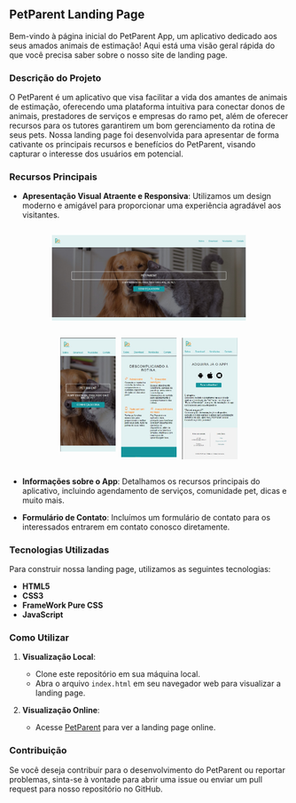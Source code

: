## PetParent Landing Page

Bem-vindo à página inicial do PetParent App, um aplicativo dedicado aos seus amados animais de estimação! Aqui está uma visão geral rápida do que você precisa saber sobre o nosso site de landing page.

### Descrição do Projeto

O PetParent é um aplicativo que visa facilitar a vida dos amantes de animais de estimação, oferecendo uma plataforma intuitiva para conectar donos de animais, prestadores de serviços e empresas do ramo pet, além de oferecer recursos para os tutores garantirem um bom gerenciamento da rotina de seus pets. Nossa landing page foi desenvolvida para apresentar de forma cativante os principais recursos e benefícios do PetParent, visando capturar o interesse dos usuários em potencial.

### Recursos Principais

- **Apresentação Visual Atraente e Responsiva**: Utilizamos um design moderno e amigável para proporcionar uma experiência agradável aos visitantes.

<!-- ![](media/print1.jpg)
![](media/print2.jpg) -->
<div style="display: flex; flex-direction: column ">
<p align="center">
  <img src="media/print1.jpg" width="350" title="hover text">
</p>
<div style="display: flex; justify-content: center; gap: 10px">
<p align="center">
  <img src="media/print2.jpg" width="100" title="hover text">
</p>
<p align="center">
  <img src="media/print3.jpg" width="100" title="hover text">
</p>
<p align="center">
  <img src="media/print4.jpg" width="100" title="hover text">
</p>
</div>
</div>
  
- **Informações sobre o App**: Detalhamos os recursos principais do aplicativo, incluindo agendamento de serviços, comunidade pet, dicas e muito mais.
  
- **Formulário de Contato**: Incluímos um formulário de contato para os interessados entrarem em contato conosco diretamente.

### Tecnologias Utilizadas

Para construir nossa landing page, utilizamos as seguintes tecnologias:

- **HTML5**
- **CSS3**
- **FrameWork Pure CSS**
- **JavaScript**

### Como Utilizar

1. **Visualização Local**:
   - Clone este repositório em sua máquina local.
   - Abra o arquivo `index.html` em seu navegador web para visualizar a landing page.

2. **Visualização Online**:
   - Acesse [PetParent](https://davinicoletto.github.io/pure-css-site/) para ver a landing page online.


### Contribuição

Se você deseja contribuir para o desenvolvimento do PetParent ou reportar problemas, sinta-se à vontade para abrir uma issue ou enviar um pull request para nosso repositório no GitHub.
